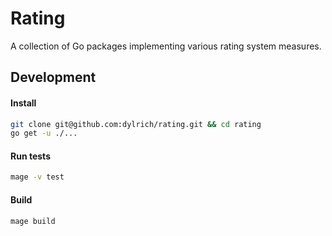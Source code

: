 # Rating

A collection of Go packages implementing various rating system measures.

## Development

#### Install

```bash
git clone git@github.com:dylrich/rating.git && cd rating
go get -u ./...
```

#### Run tests

```bash
mage -v test
```

#### Build

```
mage build
```

